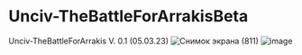 # Unciv-TheBattleForArrakisBeta
Unciv-TheBattleForArrakis  V. 0.1 (05.03.23)
![Снимок экрана (811)](https://user-images.githubusercontent.com/77359522/222964230-2dcf5592-9356-4d1d-af3e-807ca42b4050.png)
![image](https://github.com/JOGANfruit/Unciv-TheBattleForArrakisBeta/assets/77359522/05b4beab-431c-4be5-9b69-af549cdc157e)
